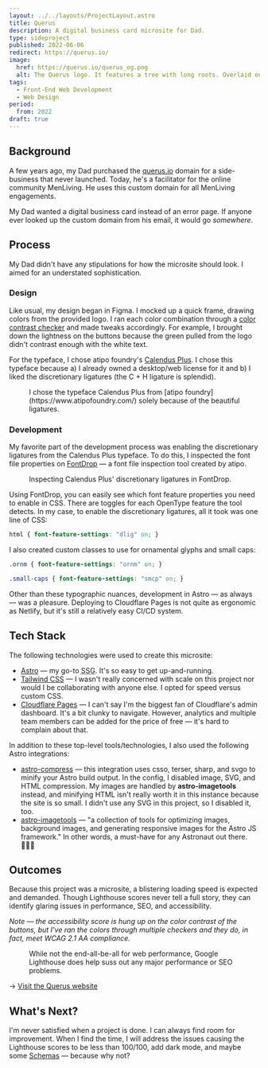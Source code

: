 ```yaml
---
layout: ../../layouts/ProjectLayout.astro
title: Querus
description: A digital business card microsite for Dad.
type: sideproject
published: 2022-06-06
redirect: https://querus.io/
image:
  href: https://querus.io/querus_og.png
  alt: The Querus logo. It features a tree with long roots. Overlaid on the tree, a banner reads Querus.
tags: 
  - Front-End Web Development
  - Web Design
period:
  from: 2022
draft: true
---
```


## Background

A few years ago, my Dad purchased the [querus.io](https://querus.io/) domain for a side-business that never launched. Today, he's a facilitator for the online community MenLiving. He uses this custom domain for all MenLiving engagements.

My Dad wanted a digital business card instead of an error page. If anyone ever looked up the custom domain from his email, it would go *somewhere*.

## Process

My Dad didn't have any stipulations for how the microsite should look. I aimed for an understated sophistication.

### Design

Like usual, my design began in Figma. I mocked up a quick frame, drawing colors from the provided logo. I ran each color combination through a [color contrast checker](https://color.a11y.com/) and made tweaks accordingly. For example, I brought down the lightness on the buttons because the green pulled from the logo didn't contrast enough with the white text. 

For the typeface, I chose atipo foundry's [Calendus Plus](https://www.atipofoundry.com/fonts/calendas-plus). I chose this typeface because a) I already owned a desktop/web license for it and b) I liked the discretionary ligatures (the C + H ligature is splendid).

<Figure
  image={{
    href: "/src/img/projects/querus/querus_wireframe.png",
    alt: "A stylized wireframe of the Querus website in Figma."
  }}
>
  I chose the typeface Calendus Plus from [atipo foundry](https://www.atipofoundry.com/) solely because of the beautiful ligatures.
</Figure>

### Development

My favorite part of the development process was enabling the discretionary ligatures from the Calendus Plus typeface. To do this, I inspected the font file properties on [FontDrop](https://fontdrop.info/) — a font file inspection tool created by atipo.

<Figure
  image={{
    href: "/src/img/projects/querus/querus_ligatures.png",
    alt: "A screenshot of the ligatures inspection tool from FontDrop for the typeface Calendus Plus."
  }}
>
  Inspecting Calendus Plus' discretionary ligatures in FontDrop.
</Figure>

Using FontDrop, you can easily see which font feature properties you need to enable in CSS. There are toggles for each OpenType feature the tool detects. In my case, to enable the discretionary ligatures, all it took was one line of CSS:

```css
html { font-feature-settings: "dlig" on; }
```

I also created custom classes to use for ornamental glyphs and small caps:


```css
.ornm { font-feature-settings: "ornm" on; }

.small-caps { font-feature-settings: "smcp" on; }
```

Other than these typographic nuances, development in Astro &mdash; as always &mdash; was a pleasure. Deploying to Cloudflare Pages is not quite as ergonomic as Netlify, but it's still a relatively easy CI/CD system.

## Tech Stack

The following technologies were used to create this microsite:

- [Astro](https://astro.build/) — my go-to <abbr title="Static Site Generator">SSG</abbr>. It's so easy to get up-and-running.
- [Tailwind CSS](https://tailwindcss.com/) — I wasn't really concerned with scale on this project nor would I be collaborating with anyone else. I opted for speed versus custom CSS.
- [Cloudflare Pages](https://pages.cloudflare.com/) — I can't say I'm the biggest fan of Cloudflare's admin dashboard. It's a bit clunky to navigate. However, analytics and multiple team members can be added for the price of free — it's hard to complain about that.

In addition to these top-level tools/technologies, I also used the following Astro integrations:

- [astro-compress](https://github.com/nhristov/astro-compress) — this integration uses csso, terser, sharp, and svgo to minify your Astro build output. In the config, I disabled image, SVG, and HTML compression. My images are handled by **astro-imagetools** instead, and minifying HTML isn't really worth it in this instance because the site is so small. I didn't use any SVG in this project, so I disabled it, too.
- [astro-imagetools](https://github.com/RafidMuhymin/astro-imagetools) — "a collection of tools for optimizing images, background images, and generating responsive images for the Astro JS framework." In other words, a must-have for any Astronaut out there. 🧑🏻‍🚀

## Outcomes

Because this project was a microsite, a blistering loading speed is expected and demanded. Though Lighthouse scores never tell a full story, they can identify glaring issues in performance, SEO, and accessibility. 

*Note — the accessibility score is hung up on the color contrast of the buttons, but I've ran the colors through multiple checkers and they do, in fact, meet WCAG 2.1 AA compliance.*

<Figure
  image={{
    href: "/src/img/projects/querus/querus_lighthouse_scores.png",
    alt: "A screenshot of the Google Lighthouse scores for www.querus.io. The Performance score is 100, Accessibility score is 97, Best Practices score is 92, and SEO is 100."
  }}
>
  While not the end-all-be-all for web performance, Google Lighthouse does help suss out any major performance or SEO problems.
</Figure>

&rarr; [Visit the Querus website](https://querus.io/)

## What's Next?

I'm never satisfied when a project is done. I can always find room for improvement. When I find the time, I will address the issues causing the Lighthouse scores to be less than 100/100, add dark mode, and maybe some [Schemas](https://schema.org/docs/schemas.html) — because why not?
